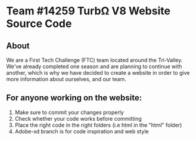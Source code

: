 # Team #14259 TurbΩ V8 Website Source Code

## About

We are a First Tech Challenge (FTC) team located around the Tri-Valley. We've already completed one season and are planning to continue with another, which is why we have decided to create a website in order to give more information about ourselves, and our team. 

## For anyone working on the website:

1) Make sure to commit your changes properly
2) Check whether your code works before committing
3) Place the right code in the right folders (i.e html in the "html" folder)
4) Adobe-xd branch is for code inspiration and web style

